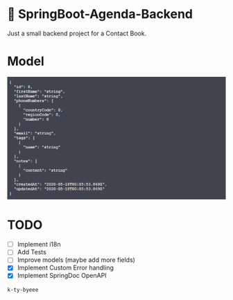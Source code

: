 # :tada: SpringBoot-Agenda-Backend
Just a small backend project for a Contact Book.

# Model
![Agenda Model](./resources/contact-model.png)

# TODO
- [ ] Implement i18n
- [ ] Add Tests
- [ ] Improve models (maybe add more fields)
- [x] Implement Custom Error handling
- [x] Implement SpringDoc OpenAPI

```
k-ty-byeee
```
